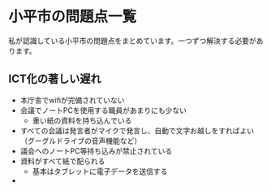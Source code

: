 # 小平市の問題点一覧

私が認識している小平市の問題点をまとめています。一つずつ解決する必要があります。

## ICT化の著しい遅れ
- 本庁舎でwifiが完備されていない
- 会議でノートPCを使用する職員があまりにも少ない
  - 重い紙の資料を持ち込んでいる
- すべての会議は発言者がマイクで発言し、自動で文字お越しをすればよい（グーグルドライブの音声機能など）
- 議会へのノートPC等持ち込みが禁止されている
- 資料がすべて紙で配られる
  - 基本はタブレットに電子データを送信する
- 